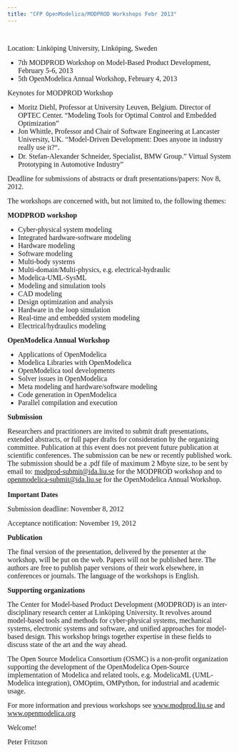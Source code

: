 ```yaml
---
title: "CFP OpenModelica/MODPROD Workshops Febr 2013"
---
```

<p><!--[if gte mso 9]><xml> <o:OfficeDocumentSettings> <o:PixelsPerInch>96</o:PixelsPerInch> <o:TargetScreenSize>800x600</o:TargetScreenSize> </o:OfficeDocumentSettings> </xml><![endif]--> <!--[if gte mso 9]><xml> <w:WordDocument> <w:View>Normal</w:View> <w:Zoom>0</w:Zoom> <w:TrackMoves /> <w:TrackFormatting /> <w:PunctuationKerning /> <w:ValidateAgainstSchemas /> <w:SaveIfXMLInvalid>false</w:SaveIfXMLInvalid> <w:IgnoreMixedContent>false</w:IgnoreMixedContent> <w:AlwaysShowPlaceholderText>false</w:AlwaysShowPlaceholderText> <w:DoNotPromoteQF /> <w:LidThemeOther>EN-US</w:LidThemeOther> <w:LidThemeAsian>JA</w:LidThemeAsian> <w:LidThemeComplexScript>X-NONE</w:LidThemeComplexScript> <w:Compatibility> <w:BreakWrappedTables /> <w:SnapToGridInCell /> <w:WrapTextWithPunct /> <w:UseAsianBreakRules /> <w:DontGrowAutofit /> <w:SplitPgBreakAndParaMark /> <w:EnableOpenTypeKerning /> <w:DontFlipMirrorIndents /> <w:OverrideTableStyleHps /> </w:Compatibility> <m:mathPr> <m:mathFont m:val="Cambria Math" /> <m:brkBin m:val="before" /> <m:brkBinSub m:val="&#45;-" /> <m:smallFrac m:val="off" /> <m:dispDef /> <m:lMargin m:val="0" /> <m:rMargin m:val="0" /> <m:defJc m:val="centerGroup" /> <m:wrapIndent m:val="1440" /> <m:intLim m:val="subSup" /> <m:naryLim m:val="undOvr" /> </m:mathPr></w:WordDocument> </xml><![endif]--><!--[if gte mso 9]><xml> <w:LatentStyles DefLockedState="false" DefUnhideWhenUsed="true"   DefSemiHidden="true" DefQFormat="false" DefPriority="99"   LatentStyleCount="276"> <w:LsdException Locked="false" Priority="0" SemiHidden="false"    UnhideWhenUsed="false" QFormat="true" Name="Normal" /> <w:LsdException Locked="false" Priority="9" SemiHidden="false"    UnhideWhenUsed="false" QFormat="true" Name="heading 1" /> <w:LsdException Locked="false" Priority="9" QFormat="true" Name="heading 2" /> <w:LsdException Locked="false" Priority="9" QFormat="true" Name="heading 3" /> <w:LsdException Locked="false" Priority="9" QFormat="true" Name="heading 4" /> <w:LsdException Locked="false" Priority="9" QFormat="true" Name="heading 5" /> <w:LsdException Locked="false" Priority="9" QFormat="true" Name="heading 6" /> <w:LsdException Locked="false" Priority="9" QFormat="true" Name="heading 7" /> <w:LsdException Locked="false" Priority="9" QFormat="true" Name="heading 8" /> <w:LsdException Locked="false" Priority="9" QFormat="true" Name="heading 9" /> <w:LsdException Locked="false" Priority="39" Name="toc 1" /> <w:LsdException Locked="false" Priority="39" Name="toc 2" /> <w:LsdException Locked="false" Priority="39" Name="toc 3" /> <w:LsdException Locked="false" Priority="39" Name="toc 4" /> <w:LsdException Locked="false" Priority="39" Name="toc 5" /> <w:LsdException Locked="false" Priority="39" Name="toc 6" /> <w:LsdException Locked="false" Priority="39" Name="toc 7" /> <w:LsdException Locked="false" Priority="39" Name="toc 8" /> <w:LsdException Locked="false" Priority="39" Name="toc 9" /> <w:LsdException Locked="false" Priority="35" QFormat="true" Name="caption" /> <w:LsdException Locked="false" Priority="10" SemiHidden="false"    UnhideWhenUsed="false" QFormat="true" Name="Title" /> <w:LsdException Locked="false" Priority="1" Name="Default Paragraph Font" /> <w:LsdException Locked="false" Priority="11" SemiHidden="false"    UnhideWhenUsed="false" QFormat="true" Name="Subtitle" /> <w:LsdException Locked="false" Priority="22" SemiHidden="false"    UnhideWhenUsed="false" QFormat="true" Name="Strong" /> <w:LsdException Locked="false" Priority="20" SemiHidden="false"    UnhideWhenUsed="false" QFormat="true" Name="Emphasis" /> <w:LsdException Locked="false" Priority="59" SemiHidden="false"    UnhideWhenUsed="false" Name="Table Grid" /> <w:LsdException Locked="false" UnhideWhenUsed="false" Name="Placeholder Text" /> <w:LsdException Locked="false" Priority="1" SemiHidden="false"    UnhideWhenUsed="false" QFormat="true" Name="No Spacing" /> <w:LsdException Locked="false" Priority="60" SemiHidden="false"    UnhideWhenUsed="false" Name="Light Shading" /> <w:LsdException Locked="false" Priority="61" SemiHidden="false"    UnhideWhenUsed="false" Name="Light List" /> <w:LsdException Locked="false" Priority="62" SemiHidden="false"    UnhideWhenUsed="false" Name="Light Grid" /> <w:LsdException Locked="false" Priority="63" SemiHidden="false"    UnhideWhenUsed="false" Name="Medium Shading 1" /> <w:LsdException Locked="false" Priority="64" SemiHidden="false"    UnhideWhenUsed="false" Name="Medium Shading 2" /> <w:LsdException Locked="false" Priority="65" SemiHidden="false"    UnhideWhenUsed="false" Name="Medium List 1" /> <w:LsdException Locked="false" Priority="66" SemiHidden="false"    UnhideWhenUsed="false" Name="Medium List 2" /> <w:LsdException Locked="false" Priority="67" SemiHidden="false"    UnhideWhenUsed="false" Name="Medium Grid 1" /> <w:LsdException Locked="false" Priority="68" SemiHidden="false"    UnhideWhenUsed="false" Name="Medium Grid 2" /> <w:LsdException Locked="false" Priority="69" SemiHidden="false"    UnhideWhenUsed="false" Name="Medium Grid 3" /> <w:LsdException Locked="false" Priority="70" SemiHidden="false"    UnhideWhenUsed="false" Name="Dark List" /> <w:LsdException Locked="false" Priority="71" SemiHidden="false"    UnhideWhenUsed="false" Name="Colorful Shading" /> <w:LsdException Locked="false" Priority="72" SemiHidden="false"    UnhideWhenUsed="false" Name="Colorful List" /> <w:LsdException Locked="false" Priority="73" SemiHidden="false"    UnhideWhenUsed="false" Name="Colorful Grid" /> <w:LsdException Locked="false" Priority="60" SemiHidden="false"    UnhideWhenUsed="false" Name="Light Shading Accent 1" /> <w:LsdException Locked="false" Priority="61" SemiHidden="false"    UnhideWhenUsed="false" Name="Light List Accent 1" /> <w:LsdException Locked="false" Priority="62" SemiHidden="false"    UnhideWhenUsed="false" Name="Light Grid Accent 1" /> <w:LsdException Locked="false" Priority="63" SemiHidden="false"    UnhideWhenUsed="false" Name="Medium Shading 1 Accent 1" /> <w:LsdException Locked="false" Priority="64" SemiHidden="false"    UnhideWhenUsed="false" Name="Medium Shading 2 Accent 1" /> <w:LsdException Locked="false" Priority="65" SemiHidden="false"    UnhideWhenUsed="false" Name="Medium List 1 Accent 1" /> <w:LsdException Locked="false" UnhideWhenUsed="false" Name="Revision" /> <w:LsdException Locked="false" Priority="34" SemiHidden="false"    UnhideWhenUsed="false" QFormat="true" Name="List Paragraph" /> <w:LsdException Locked="false" Priority="29" SemiHidden="false"    UnhideWhenUsed="false" QFormat="true" Name="Quote" /> <w:LsdException Locked="false" Priority="30" SemiHidden="false"    UnhideWhenUsed="false" QFormat="true" Name="Intense Quote" /> <w:LsdException Locked="false" Priority="66" SemiHidden="false"    UnhideWhenUsed="false" Name="Medium List 2 Accent 1" /> <w:LsdException Locked="false" Priority="67" SemiHidden="false"    UnhideWhenUsed="false" Name="Medium Grid 1 Accent 1" /> <w:LsdException Locked="false" Priority="68" SemiHidden="false"    UnhideWhenUsed="false" Name="Medium Grid 2 Accent 1" /> <w:LsdException Locked="false" Priority="69" SemiHidden="false"    UnhideWhenUsed="false" Name="Medium Grid 3 Accent 1" /> <w:LsdException Locked="false" Priority="70" SemiHidden="false"    UnhideWhenUsed="false" Name="Dark List Accent 1" /> <w:LsdException Locked="false" Priority="71" SemiHidden="false"    UnhideWhenUsed="false" Name="Colorful Shading Accent 1" /> <w:LsdException Locked="false" Priority="72" SemiHidden="false"    UnhideWhenUsed="false" Name="Colorful List Accent 1" /> <w:LsdException Locked="false" Priority="73" SemiHidden="false"    UnhideWhenUsed="false" Name="Colorful Grid Accent 1" /> <w:LsdException Locked="false" Priority="60" SemiHidden="false"    UnhideWhenUsed="false" Name="Light Shading Accent 2" /> <w:LsdException Locked="false" Priority="61" SemiHidden="false"    UnhideWhenUsed="false" Name="Light List Accent 2" /> <w:LsdException Locked="false" Priority="62" SemiHidden="false"    UnhideWhenUsed="false" Name="Light Grid Accent 2" /> <w:LsdException Locked="false" Priority="63" SemiHidden="false"    UnhideWhenUsed="false" Name="Medium Shading 1 Accent 2" /> <w:LsdException Locked="false" Priority="64" SemiHidden="false"    UnhideWhenUsed="false" Name="Medium Shading 2 Accent 2" /> <w:LsdException Locked="false" Priority="65" SemiHidden="false"    UnhideWhenUsed="false" Name="Medium List 1 Accent 2" /> <w:LsdException Locked="false" Priority="66" SemiHidden="false"    UnhideWhenUsed="false" Name="Medium List 2 Accent 2" /> <w:LsdException Locked="false" Priority="67" SemiHidden="false"    UnhideWhenUsed="false" Name="Medium Grid 1 Accent 2" /> <w:LsdException Locked="false" Priority="68" SemiHidden="false"    UnhideWhenUsed="false" Name="Medium Grid 2 Accent 2" /> <w:LsdException Locked="false" Priority="69" SemiHidden="false"    UnhideWhenUsed="false" Name="Medium Grid 3 Accent 2" /> <w:LsdException Locked="false" Priority="70" SemiHidden="false"    UnhideWhenUsed="false" Name="Dark List Accent 2" /> <w:LsdException Locked="false" Priority="71" SemiHidden="false"    UnhideWhenUsed="false" Name="Colorful Shading Accent 2" /> <w:LsdException Locked="false" Priority="72" SemiHidden="false"    UnhideWhenUsed="false" Name="Colorful List Accent 2" /> <w:LsdException Locked="false" Priority="73" SemiHidden="false"    UnhideWhenUsed="false" Name="Colorful Grid Accent 2" /> <w:LsdException Locked="false" Priority="60" SemiHidden="false"    UnhideWhenUsed="false" Name="Light Shading Accent 3" /> <w:LsdException Locked="false" Priority="61" SemiHidden="false"    UnhideWhenUsed="false" Name="Light List Accent 3" /> <w:LsdException Locked="false" Priority="62" SemiHidden="false"    UnhideWhenUsed="false" Name="Light Grid Accent 3" /> <w:LsdException Locked="false" Priority="63" SemiHidden="false"    UnhideWhenUsed="false" Name="Medium Shading 1 Accent 3" /> <w:LsdException Locked="false" Priority="64" SemiHidden="false"    UnhideWhenUsed="false" Name="Medium Shading 2 Accent 3" /> <w:LsdException Locked="false" Priority="65" SemiHidden="false"    UnhideWhenUsed="false" Name="Medium List 1 Accent 3" /> <w:LsdException Locked="false" Priority="66" SemiHidden="false"    UnhideWhenUsed="false" Name="Medium List 2 Accent 3" /> <w:LsdException Locked="false" Priority="67" SemiHidden="false"    UnhideWhenUsed="false" Name="Medium Grid 1 Accent 3" /> <w:LsdException Locked="false" Priority="68" SemiHidden="false"    UnhideWhenUsed="false" Name="Medium Grid 2 Accent 3" /> <w:LsdException Locked="false" Priority="69" SemiHidden="false"    UnhideWhenUsed="false" Name="Medium Grid 3 Accent 3" /> <w:LsdException Locked="false" Priority="70" SemiHidden="false"    UnhideWhenUsed="false" Name="Dark List Accent 3" /> <w:LsdException Locked="false" Priority="71" SemiHidden="false"    UnhideWhenUsed="false" Name="Colorful Shading Accent 3" /> <w:LsdException Locked="false" Priority="72" SemiHidden="false"    UnhideWhenUsed="false" Name="Colorful List Accent 3" /> <w:LsdException Locked="false" Priority="73" SemiHidden="false"    UnhideWhenUsed="false" Name="Colorful Grid Accent 3" /> <w:LsdException Locked="false" Priority="60" SemiHidden="false"    UnhideWhenUsed="false" Name="Light Shading Accent 4" /> <w:LsdException Locked="false" Priority="61" SemiHidden="false"    UnhideWhenUsed="false" Name="Light List Accent 4" /> <w:LsdException Locked="false" Priority="62" SemiHidden="false"    UnhideWhenUsed="false" Name="Light Grid Accent 4" /> <w:LsdException Locked="false" Priority="63" SemiHidden="false"    UnhideWhenUsed="false" Name="Medium Shading 1 Accent 4" /> <w:LsdException Locked="false" Priority="64" SemiHidden="false"    UnhideWhenUsed="false" Name="Medium Shading 2 Accent 4" /> <w:LsdException Locked="false" Priority="65" SemiHidden="false"    UnhideWhenUsed="false" Name="Medium List 1 Accent 4" /> <w:LsdException Locked="false" Priority="66" SemiHidden="false"    UnhideWhenUsed="false" Name="Medium List 2 Accent 4" /> <w:LsdException Locked="false" Priority="67" SemiHidden="false"    UnhideWhenUsed="false" Name="Medium Grid 1 Accent 4" /> <w:LsdException Locked="false" Priority="68" SemiHidden="false"    UnhideWhenUsed="false" Name="Medium Grid 2 Accent 4" /> <w:LsdException Locked="false" Priority="69" SemiHidden="false"    UnhideWhenUsed="false" Name="Medium Grid 3 Accent 4" /> <w:LsdException Locked="false" Priority="70" SemiHidden="false"    UnhideWhenUsed="false" Name="Dark List Accent 4" /> <w:LsdException Locked="false" Priority="71" SemiHidden="false"    UnhideWhenUsed="false" Name="Colorful Shading Accent 4" /> <w:LsdException Locked="false" Priority="72" SemiHidden="false"    UnhideWhenUsed="false" Name="Colorful List Accent 4" /> <w:LsdException Locked="false" Priority="73" SemiHidden="false"    UnhideWhenUsed="false" Name="Colorful Grid Accent 4" /> <w:LsdException Locked="false" Priority="60" SemiHidden="false"    UnhideWhenUsed="false" Name="Light Shading Accent 5" /> <w:LsdException Locked="false" Priority="61" SemiHidden="false"    UnhideWhenUsed="false" Name="Light List Accent 5" /> <w:LsdException Locked="false" Priority="62" SemiHidden="false"    UnhideWhenUsed="false" Name="Light Grid Accent 5" /> <w:LsdException Locked="false" Priority="63" SemiHidden="false"    UnhideWhenUsed="false" Name="Medium Shading 1 Accent 5" /> <w:LsdException Locked="false" Priority="64" SemiHidden="false"    UnhideWhenUsed="false" Name="Medium Shading 2 Accent 5" /> <w:LsdException Locked="false" Priority="65" SemiHidden="false"    UnhideWhenUsed="false" Name="Medium List 1 Accent 5" /> <w:LsdException Locked="false" Priority="66" SemiHidden="false"    UnhideWhenUsed="false" Name="Medium List 2 Accent 5" /> <w:LsdException Locked="false" Priority="67" SemiHidden="false"    UnhideWhenUsed="false" Name="Medium Grid 1 Accent 5" /> <w:LsdException Locked="false" Priority="68" SemiHidden="false"    UnhideWhenUsed="false" Name="Medium Grid 2 Accent 5" /> <w:LsdException Locked="false" Priority="69" SemiHidden="false"    UnhideWhenUsed="false" Name="Medium Grid 3 Accent 5" /> <w:LsdException Locked="false" Priority="70" SemiHidden="false"    UnhideWhenUsed="false" Name="Dark List Accent 5" /> <w:LsdException Locked="false" Priority="71" SemiHidden="false"    UnhideWhenUsed="false" Name="Colorful Shading Accent 5" /> <w:LsdException Locked="false" Priority="72" SemiHidden="false"    UnhideWhenUsed="false" Name="Colorful List Accent 5" /> <w:LsdException Locked="false" Priority="73" SemiHidden="false"    UnhideWhenUsed="false" Name="Colorful Grid Accent 5" /> <w:LsdException Locked="false" Priority="60" SemiHidden="false"    UnhideWhenUsed="false" Name="Light Shading Accent 6" /> <w:LsdException Locked="false" Priority="61" SemiHidden="false"    UnhideWhenUsed="false" Name="Light List Accent 6" /> <w:LsdException Locked="false" Priority="62" SemiHidden="false"    UnhideWhenUsed="false" Name="Light Grid Accent 6" /> <w:LsdException Locked="false" Priority="63" SemiHidden="false"    UnhideWhenUsed="false" Name="Medium Shading 1 Accent 6" /> <w:LsdException Locked="false" Priority="64" SemiHidden="false"    UnhideWhenUsed="false" Name="Medium Shading 2 Accent 6" /> <w:LsdException Locked="false" Priority="65" SemiHidden="false"    UnhideWhenUsed="false" Name="Medium List 1 Accent 6" /> <w:LsdException Locked="false" Priority="66" SemiHidden="false"    UnhideWhenUsed="false" Name="Medium List 2 Accent 6" /> <w:LsdException Locked="false" Priority="67" SemiHidden="false"    UnhideWhenUsed="false" Name="Medium Grid 1 Accent 6" /> <w:LsdException Locked="false" Priority="68" SemiHidden="false"    UnhideWhenUsed="false" Name="Medium Grid 2 Accent 6" /> <w:LsdException Locked="false" Priority="69" SemiHidden="false"    UnhideWhenUsed="false" Name="Medium Grid 3 Accent 6" /> <w:LsdException Locked="false" Priority="70" SemiHidden="false"    UnhideWhenUsed="false" Name="Dark List Accent 6" /> <w:LsdException Locked="false" Priority="71" SemiHidden="false"    UnhideWhenUsed="false" Name="Colorful Shading Accent 6" /> <w:LsdException Locked="false" Priority="72" SemiHidden="false"    UnhideWhenUsed="false" Name="Colorful List Accent 6" /> <w:LsdException Locked="false" Priority="73" SemiHidden="false"    UnhideWhenUsed="false" Name="Colorful Grid Accent 6" /> <w:LsdException Locked="false" Priority="19" SemiHidden="false"    UnhideWhenUsed="false" QFormat="true" Name="Subtle Emphasis" /> <w:LsdException Locked="false" Priority="21" SemiHidden="false"    UnhideWhenUsed="false" QFormat="true" Name="Intense Emphasis" /> <w:LsdException Locked="false" Priority="31" SemiHidden="false"    UnhideWhenUsed="false" QFormat="true" Name="Subtle Reference" /> <w:LsdException Locked="false" Priority="32" SemiHidden="false"    UnhideWhenUsed="false" QFormat="true" Name="Intense Reference" /> <w:LsdException Locked="false" Priority="33" SemiHidden="false"    UnhideWhenUsed="false" QFormat="true" Name="Book Title" /> <w:LsdException Locked="false" Priority="37" Name="Bibliography" /> <w:LsdException Locked="false" Priority="39" QFormat="true" Name="TOC Heading" /> </w:LatentStyles> </xml><![endif]--> <!--[if gte mso 10]> <mce:style><!   /* Style Definitions */ table.MsoNormalTable 	{mso-style-name:"Table Normal"; 	mso-tstyle-rowband-size:0; 	mso-tstyle-colband-size:0; 	mso-style-noshow:yes; 	mso-style-priority:99; 	mso-style-parent:""; 	mso-padding-alt:0cm 5.4pt 0cm 5.4pt; 	mso-para-margin:0cm; 	mso-para-margin-bottom:.0001pt; 	mso-pagination:widow-orphan; 	font-size:10.0pt; 	font-family:Calibri;} --> <!--[endif] --> <!--StartFragment--></p>
<p class="MsoNormal" style="mso-margin-top-alt: auto; mso-margin-bottom-alt: auto; line-height: normal; mso-outline-level: 2;">&nbsp;</p>
<p class="MsoNormal" style="mso-margin-top-alt: auto; mso-margin-bottom-alt: auto; line-height: normal; mso-outline-level: 2;"><span style="font-family: 'Times New Roman'; font-size: 16px;">Location: Linköping University, Linköping, Sweden</span></p>
<ul type="disc">
<li class="MsoNormal" style="mso-margin-top-alt: auto; mso-margin-bottom-alt: auto; line-height: normal; mso-list: l0 level1 lfo1; tab-stops: list 36.0pt;"><span style="font-size: 12.0pt; font-family: 'Times New Roman'; mso-fareast-font-family: 'Times New Roman';">7th MODPROD Workshop on Model-Based Product Development, February 5-6, 2013</span></li>
<li class="MsoNormal" style="mso-margin-top-alt: auto; mso-margin-bottom-alt: auto; line-height: normal; mso-list: l0 level1 lfo1; tab-stops: list 36.0pt;"><span style="font-size: 12.0pt; font-family: 'Times New Roman'; mso-fareast-font-family: 'Times New Roman';">5th OpenModelica Annual Workshop, February 4, 2013</span></li>
</ul>
<p class="MsoNormal" style="mso-margin-top-alt: auto; mso-margin-bottom-alt: auto; line-height: normal;"><span style="font-size: 12.0pt; font-family: 'Times New Roman'; mso-fareast-font-family: 'Times New Roman';">Keynotes for MODPROD Workshop</span></p>
<ul type="disc">
<li class="MsoNormal" style="mso-margin-top-alt: auto; mso-margin-bottom-alt: auto; line-height: normal; mso-list: l2 level1 lfo2; tab-stops: list 36.0pt;"><span style="font-size: 12.0pt; font-family: 'Times New Roman'; mso-fareast-font-family: 'Times New Roman';">Moritz Diehl, Professor at University Leuven, Belgium. Director of OPTEC Center. “Modeling Tools for Optimal Control and Embedded Optimization”</span></li>
<li class="MsoNormal" style="mso-margin-top-alt: auto; mso-margin-bottom-alt: auto; line-height: normal; mso-list: l2 level1 lfo2; tab-stops: list 36.0pt;"><span style="font-size: 12.0pt; font-family: 'Times New Roman'; mso-fareast-font-family: 'Times New Roman';">Jon Whittle, Professor and Chair of Software Engineering at Lancaster University, UK. “Model-Driven Development: Does anyone in industry really use it?“.</span></li>
<li class="MsoNormal" style="margin-top: 2.0pt; mso-margin-bottom-alt: auto; line-height: normal; mso-list: l2 level1 lfo2; tab-stops: list 36.0pt;"><span style="font-size: 12.0pt; font-family: 'Times New Roman'; mso-fareast-font-family: 'Times New Roman';">Dr. Stefan-Alexander Schneider, Specialist, BMW Group.” Virtual System Prototyping in Automotive Industry”</span></li>
</ul>
<p class="MsoNormal" style="mso-margin-top-alt: auto; mso-margin-bottom-alt: auto; line-height: normal;"><span style="font-size: 12.0pt; font-family: 'Times New Roman'; mso-fareast-font-family: 'Times New Roman';">Deadline for submissions of abstracts or draft presentations/papers: Nov 8, 2012.</span></p>
<p class="MsoNormal" style="mso-margin-top-alt: auto; mso-margin-bottom-alt: auto; line-height: normal;"><span style="font-size: 12.0pt; font-family: 'Times New Roman'; mso-fareast-font-family: 'Times New Roman';">The workshops are concerned with, but not limited to, the following themes:</span></p>
<p class="MsoNormal" style="mso-margin-top-alt: auto; mso-margin-bottom-alt: auto; line-height: normal;"><strong style="mso-bidi-font-weight: normal;"><span style="font-size: 12.0pt; font-family: 'Times New Roman'; mso-fareast-font-family: 'Times New Roman';">MODPROD workshop</span></strong></p>
<ul type="disc">
<li class="MsoNormal" style="mso-margin-top-alt: auto; mso-margin-bottom-alt: auto; line-height: normal; mso-list: l3 level1 lfo3;"><span style="font-size: 12.0pt; font-family: 'Times New Roman'; mso-fareast-font-family: 'Times New Roman';">Cyber-physical system modeling</span></li>
<li class="MsoNormal" style="mso-margin-top-alt: auto; mso-margin-bottom-alt: auto; line-height: normal; mso-list: l3 level1 lfo3;"><span style="font-size: 12.0pt; font-family: 'Times New Roman'; mso-fareast-font-family: 'Times New Roman';">Integrated hardware-software modeling</span></li>
<li class="MsoNormal" style="mso-margin-top-alt: auto; mso-margin-bottom-alt: auto; line-height: normal; mso-list: l3 level1 lfo3;"><span style="font-size: 12.0pt; font-family: 'Times New Roman'; mso-fareast-font-family: 'Times New Roman';">Hardware modeling</span></li>
<li class="MsoNormal" style="mso-margin-top-alt: auto; mso-margin-bottom-alt: auto; line-height: normal; mso-list: l3 level1 lfo3;"><span style="font-size: 12.0pt; font-family: 'Times New Roman'; mso-fareast-font-family: 'Times New Roman';">Software modeling</span></li>
<li class="MsoNormal" style="mso-margin-top-alt: auto; mso-margin-bottom-alt: auto; line-height: normal; mso-list: l3 level1 lfo3;"><span style="font-size: 12.0pt; font-family: 'Times New Roman'; mso-fareast-font-family: 'Times New Roman';">Multi-body systems</span></li>
<li class="MsoNormal" style="mso-margin-top-alt: auto; mso-margin-bottom-alt: auto; line-height: normal; mso-list: l3 level1 lfo3;"><span style="font-size: 12.0pt; font-family: 'Times New Roman'; mso-fareast-font-family: 'Times New Roman';">Multi-domain/Multi-physics, e.g. electrical-hydraulic</span></li>
<li class="MsoNormal" style="mso-margin-top-alt: auto; mso-margin-bottom-alt: auto; line-height: normal; mso-list: l3 level1 lfo3;"><span style="font-size: 12.0pt; font-family: 'Times New Roman'; mso-fareast-font-family: 'Times New Roman';">Modelica-UML-SysML</span></li>
<li class="MsoNormal" style="mso-margin-top-alt: auto; mso-margin-bottom-alt: auto; line-height: normal; mso-list: l3 level1 lfo3;"><span style="font-size: 12.0pt; font-family: 'Times New Roman'; mso-fareast-font-family: 'Times New Roman';">Modeling and simulation tools</span></li>
<li class="MsoNormal" style="mso-margin-top-alt: auto; mso-margin-bottom-alt: auto; line-height: normal; mso-list: l3 level1 lfo3;"><span style="font-size: 12.0pt; font-family: 'Times New Roman'; mso-fareast-font-family: 'Times New Roman';">CAD modeling</span></li>
<li class="MsoNormal" style="mso-margin-top-alt: auto; mso-margin-bottom-alt: auto; line-height: normal; mso-list: l3 level1 lfo3;"><span style="font-size: 12.0pt; font-family: 'Times New Roman'; mso-fareast-font-family: 'Times New Roman';">Design optimization and analysis</span></li>
<li class="MsoNormal" style="mso-margin-top-alt: auto; mso-margin-bottom-alt: auto; line-height: normal; mso-list: l3 level1 lfo3;"><span style="font-size: 12.0pt; font-family: 'Times New Roman'; mso-fareast-font-family: 'Times New Roman';">Hardware in the loop simulation</span></li>
<li class="MsoNormal" style="mso-margin-top-alt: auto; mso-margin-bottom-alt: auto; line-height: normal; mso-list: l3 level1 lfo3;"><span style="font-size: 12.0pt; font-family: 'Times New Roman'; mso-fareast-font-family: 'Times New Roman';">Real-time and embedded system modeling</span></li>
<li class="MsoNormal" style="mso-margin-top-alt: auto; mso-margin-bottom-alt: auto; line-height: normal; mso-list: l3 level1 lfo3;"><span style="font-size: 12.0pt; font-family: 'Times New Roman'; mso-fareast-font-family: 'Times New Roman';">Electrical/hydraulics modeling</span></li>
</ul>
<p class="MsoNormal" style="mso-margin-top-alt: auto; mso-margin-bottom-alt: auto; line-height: normal;"><strong style="mso-bidi-font-weight: normal;"><span style="font-size: 12.0pt; font-family: 'Times New Roman'; mso-fareast-font-family: 'Times New Roman';">OpenModelica Annual Workshop</span></strong></p>
<ul type="disc">
<li class="MsoNormal" style="mso-margin-top-alt: auto; mso-margin-bottom-alt: auto; line-height: normal; mso-list: l1 level1 lfo4;"><span style="font-size: 12.0pt; font-family: 'Times New Roman'; mso-fareast-font-family: 'Times New Roman';">Applications of OpenModelica</span></li>
<li class="MsoNormal" style="mso-margin-top-alt: auto; mso-margin-bottom-alt: auto; line-height: normal; mso-list: l1 level1 lfo4;"><span style="font-size: 12.0pt; font-family: 'Times New Roman'; mso-fareast-font-family: 'Times New Roman';">Modelica Libraries with OpenModelica</span></li>
<li class="MsoNormal" style="mso-margin-top-alt: auto; mso-margin-bottom-alt: auto; line-height: normal; mso-list: l1 level1 lfo4;"><span style="font-size: 12.0pt; font-family: 'Times New Roman'; mso-fareast-font-family: 'Times New Roman';">OpenModelica tool developments</span></li>
<li class="MsoNormal" style="mso-margin-top-alt: auto; mso-margin-bottom-alt: auto; line-height: normal; mso-list: l1 level1 lfo4;"><span style="font-size: 12.0pt; font-family: 'Times New Roman'; mso-fareast-font-family: 'Times New Roman';">Solver issues in OpenModelica</span></li>
<li class="MsoNormal" style="mso-margin-top-alt: auto; mso-margin-bottom-alt: auto; line-height: normal; mso-list: l1 level1 lfo4;"><span style="font-size: 12.0pt; font-family: 'Times New Roman'; mso-fareast-font-family: 'Times New Roman';">Meta modeling and hardware/software modeling</span></li>
<li class="MsoNormal" style="mso-margin-top-alt: auto; mso-margin-bottom-alt: auto; line-height: normal; mso-list: l1 level1 lfo4;"><span style="font-size: 12.0pt; font-family: 'Times New Roman'; mso-fareast-font-family: 'Times New Roman';">Code generation in OpenModelica</span></li>
<li class="MsoNormal" style="mso-margin-top-alt: auto; mso-margin-bottom-alt: auto; line-height: normal; mso-list: l1 level1 lfo4;"><span style="font-size: 12.0pt; font-family: 'Times New Roman'; mso-fareast-font-family: 'Times New Roman';">Parallel compilation and execution</span></li>
</ul>
<p class="MsoNormal" style="mso-margin-top-alt: auto; mso-margin-bottom-alt: auto; line-height: normal;"><strong style="mso-bidi-font-weight: normal;"><span style="font-size: 12.0pt; font-family: 'Times New Roman'; mso-fareast-font-family: 'Times New Roman';">Submission</span></strong></p>
<p class="MsoNormal" style="mso-margin-top-alt: auto; mso-margin-bottom-alt: auto; line-height: normal;"><span style="font-size: 12.0pt; font-family: 'Times New Roman'; mso-fareast-font-family: 'Times New Roman';">Researchers and practitioners are invited to submit draft presentations, extended abstracts, or full paper drafts for consideration by the organizing committee. Publication at this event does not prevent future publication at scientific conferences. The submission can be new or recently published work. The submission should be a .pdf file of maximum 2 Mbyte size, to be sent by email to: <a href="mailto:modprod-submit@ida.liu.se">modprod-submit@ida.liu.se</a><span style="mso-spacerun: yes;"> </span>for the MODPROD workshop and to <a href="mailto:openmodelica-submit@ida.liu.se">openmodelica-submit@ida.liu.se</a> for the OpenModelica Annual Workshop.</span></p>
<p class="MsoNormal" style="margin-top: 12.0pt; mso-margin-bottom-alt: auto; line-height: normal;"><strong style="mso-bidi-font-weight: normal;"><span style="font-size: 12.0pt; font-family: 'Times New Roman'; mso-fareast-font-family: 'Times New Roman';">Important Dates</span></strong></p>
<p class="MsoNormal" style="mso-margin-top-alt: auto; mso-margin-bottom-alt: auto; line-height: normal;"><span style="font-size: 12.0pt; font-family: 'Times New Roman'; mso-fareast-font-family: 'Times New Roman';">Submission deadline: November 8, 2012</span></p>
<p class="MsoNormal" style="mso-margin-top-alt: auto; mso-margin-bottom-alt: auto; line-height: normal;"><span style="font-size: 12.0pt; font-family: 'Times New Roman'; mso-fareast-font-family: 'Times New Roman';">Acceptance notification: November 19, 2012</span></p>
<p class="MsoNormal" style="mso-margin-top-alt: auto; mso-margin-bottom-alt: auto; line-height: normal;"><strong style="mso-bidi-font-weight: normal;"><span style="font-size: 12.0pt; font-family: 'Times New Roman'; mso-fareast-font-family: 'Times New Roman';">Publication</span></strong></p>
<p class="MsoNormal" style="mso-margin-top-alt: auto; mso-margin-bottom-alt: auto; line-height: normal;"><span style="font-size: 12.0pt; font-family: 'Times New Roman'; mso-fareast-font-family: 'Times New Roman';">The final version of the presentation, delivered by the presenter at the workshop, will be put on the web. Papers will not be published here. The authors are free to publish paper versions of their work elsewhere, in conferences or journals. The language of the workshops is English.</span></p>
<p class="MsoNormal" style="mso-margin-top-alt: auto; mso-margin-bottom-alt: auto; line-height: normal;"><strong style="mso-bidi-font-weight: normal;"><span style="font-size: 12.0pt; font-family: 'Times New Roman'; mso-fareast-font-family: 'Times New Roman';">Supporting organizations</span></strong></p>
<p class="MsoNormal" style="mso-margin-top-alt: auto; mso-margin-bottom-alt: auto; line-height: normal;"><span style="font-size: 12.0pt; font-family: 'Times New Roman'; mso-fareast-font-family: 'Times New Roman';">The Center for Model-based Product Development (MODPROD) is an inter-disciplinary research center at Linköping University. It revolves around model-based tools and methods for cyber-physical systems, mechanical systems, electronic systems and software, and unified approaches for model-based design. This workshop brings together expertise in these fields to discuss state of the art and the way ahead. </span></p>
<p class="MsoNormal" style="mso-margin-top-alt: auto; mso-margin-bottom-alt: auto; line-height: normal;"><span style="font-size: 12.0pt; font-family: 'Times New Roman'; mso-fareast-font-family: 'Times New Roman';">The Open Source Modelica Consortium (OSMC) is a non-profit organization supporting the development of the OpenModelica Open-Source implementation of Modelica and related tools, e.g. ModelicaML (UML-Modelica integration), OMOptim, OMPython, for industrial and academic usage.</span></p>
<p class="MsoNormal" style="mso-margin-top-alt: auto; mso-margin-bottom-alt: auto; line-height: normal;"><span style="font-size: 12.0pt; font-family: 'Times New Roman'; mso-fareast-font-family: 'Times New Roman';">For more information and previous workshops see <a href="http://www.modprod.liu.se">www.modprod.liu.se</a> and <a href="http://www.openmodelica.org">www.openmodelica.org</a> </span></p>
<p class="MsoNormal" style="mso-margin-top-alt: auto; mso-margin-bottom-alt: auto; line-height: normal;"><span style="font-size: 12.0pt; font-family: 'Times New Roman'; mso-fareast-font-family: 'Times New Roman';">Welcome!</span></p>
<p class="MsoNormal" style="mso-margin-top-alt: auto; mso-margin-bottom-alt: auto; line-height: normal;"><span style="font-size: 12.0pt; font-family: 'Times New Roman'; mso-fareast-font-family: 'Times New Roman';">Peter Fritzson</span></p>
<!--EndFragment-->
<p>&nbsp;</p>